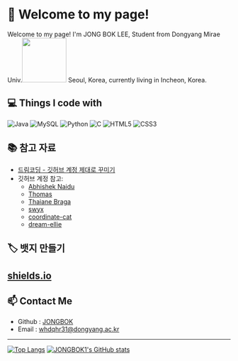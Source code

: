 # 👋 Welcome to my page!

Welcome to my page!
I'm JONG BOK LEE, Student from Dongyang Mirae Univ.<img src="https://user-images.githubusercontent.com/70050528/189471018-8842fb25-8d8f-4d4a-8d63-40d57adf352c.png" width="100"/> Seoul, Korea, currently living in  Incheon, Korea.

## 💻 Things I code with

![Java](https://img.shields.io/badge/Java-007396?style=flat-square&logo=Java&logoColor=white)
![MySQL](https://img.shields.io/badge/MySQL-005C5D?style=flat-square&logo=mysql&logoColor=white)
![Python](https://img.shields.io/badge/Python-3776AB?style=flat-square&logo=python&logoColor=white)
![C](https://img.shields.io/badge/C-A8B400?style=flat-square&logo=c&logoColor=white)
![HTML5](https://img.shields.io/badge/HTML5-E34F26?style=flat-square&logo=html5&logoColor=white)
![CSS3](https://img.shields.io/badge/CSS3-1572B6?style=flat-square&logo=css3&logoColor=white)



## 📚 참고 자료
- [드림코딩 - 깃허브 계정 제대로 꾸미기](https://www.youtube.com/)
- 깃허브 계정 참고:
  - [Abhishek Naidu](https://github.com/abhisheknaiidu)
  - [Thomas](https://github.com/thomas)
  - [Thaiane Braga](https://github.com/Thaiane)
  - [swyx](https://github.com/swyx)
  - [coordinate-cat](https://github.com/coordinate-cat)
  - [dream-ellie](https://github.com/dream-ellie)

## 🏷️ 뱃지 만들기
  [shields.io](https://shields.io)
---
## 📫 Contact Me
- Github : [JONGBOK](https://github.com/JONGBOK1)
- Email : [whdqhr31@dongyang.ac.kr](whdqhr31@dongyang.ac.kr)  

---
[![Top Langs](https://github-readme-stats.vercel.app/api/top-langs/?username=JONGBOK1)](https://github.com/anuraghazra/github-readme-stats)
[![JONGBOK1's GitHub stats](https://github-readme-stats.vercel.app/api?username=JONGBOK1)](https://github.com/anuraghazra/github-readme-stats)


